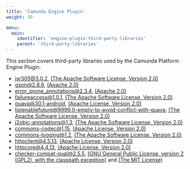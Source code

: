```yaml
---
title: 'Camunda Engine Plugin'
weight: 30

menu:
  main:
    identifier: 'engine-plugin-third-party-libraries'
    parent: 'third-party-libraries'
---
```


This section covers third-party libraries used by the Camunda Platform Engine Plugin.

* jsr305@3.0.2, [(The Apache Software License, Version 2.0)](http://www.apache.org/licenses/LICENSE-2.0.txt)
* gson@2.8.6, [(Apache 2.0)](http://www.apache.org/licenses/LICENSE-2.0.txt)
* error_prone_annotations@2.3.4, [(Apache 2.0)](http://www.apache.org/licenses/LICENSE-2.0.txt)
* failureaccess@1.0.1, [(The Apache Software License, Version 2.0)](http://www.apache.org/licenses/LICENSE-2.0.txt)
* guava@30.1-android, [(Apache License, Version 2.0)](http://www.apache.org/licenses/LICENSE-2.0.txt)
* listenablefuture@9999.0-empty-to-avoid-conflict-with-guava, [(The Apache Software License, Version 2.0)](http://www.apache.org/licenses/LICENSE-2.0.txt)
* j2objc-annotations@1.3, [(The Apache Software License, Version 2.0)](http://www.apache.org/licenses/LICENSE-2.0.txt)
* commons-codec@1.15, [(Apache License, Version 2.0)](https://www.apache.org/licenses/LICENSE-2.0.txt)
* commons-logging@1.2, [(The Apache Software License, Version 2.0)](http://www.apache.org/licenses/LICENSE-2.0.txt)
* httpclient@4.5.13, [(Apache License, Version 2.0)](http://www.apache.org/licenses/LICENSE-2.0.txt)
* httpcore@4.4.13, [(Apache License, Version 2.0)](http://www.apache.org/licenses/LICENSE-2.0.txt)
* checker-compat-qual@2.5.5, [(GNU General Public License, version 2 (GPL2), with the classpath exception)](http://www.gnu.org/software/classpath/license.html) and [(The MIT License)](http://opensource.org/licenses/MIT)
